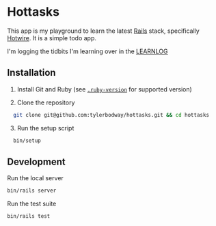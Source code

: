 # Hottasks

This app is my playground to learn the latest [Rails](https://rubyonrails.org) stack, specifically [Hotwire](https://hotwired.dev/). It is a simple todo app.

I'm logging the tidbits I'm learning over in the [LEARNLOG](/LEARNLOG.md)

## Installation

1. Install Git and Ruby (see [`.ruby-version`](.ruby-version) for supported version)

2. Clone the repository

```bash
  git clone git@github.com:tylerbodway/hottasks.git && cd hottasks
```

3. Run the setup script

```bash
  bin/setup
```

## Development

Run the local server

```bash
bin/rails server
```

Run the test suite

```bash
bin/rails test
```
